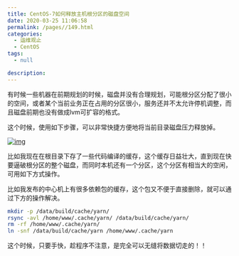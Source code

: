 ```yaml
---
title: CentOS-7如何释放主机根分区的磁盘空间
date: 2020-03-25 11:06:58
permalink: /pages//149.html
categories: 
  - 运维观止
  - CentOS
tags: 
  - null

description: 
---
```


有时候一些机器在前期规划的时候，磁盘并没有合理规划，可能根分区分配了很小的空间，或者某个当前业务正在占用的分区很小，服务还并不太允许停机调整，而且磁盘前期也没有做成lvm可扩容的格式。

这个时候，使用如下步骤，可以非常快捷方便地将当前目录磁盘压力释放掉。

[![img](http://t.eryajf.net/imgs/2021/09/31a4e0cc9827ce7c.jpg)](http://t.eryajf.net/imgs/2021/09/31a4e0cc9827ce7c.jpg)

比如我现在在根目录下存了一些代码编译的缓存，这个缓存日益壮大，直到现在快要逼破根分区的整个磁盘，而同时本机还有一个分区，这个分区有相当大的空闲，可用如下方式操作。

比如我发布的中心机上有很多依赖包的缓存，这个包又不便于直接删除，就可以通过下方的操作解决。

```sh
mkdir -p /data/build/cache/yarn/
rsync -avl /home/www/.cache/yarn/ /data/build/cache/yarn/
rm -rf /home/www/.cache/yarn/
ln -snf /data/build/cache/yarn /home/www/.cache/yarn
```

这个时候，只要手快，趁程序不注意，是完全可以无缝将数据切走的！！
